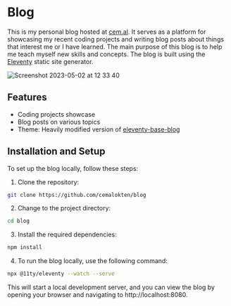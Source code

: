 # Blog

This is my personal blog hosted at [cem.al](https://cem.al). It serves as a platform for showcasing my recent coding projects and writing blog posts about things that interest me or I have learned. The main purpose of this blog is to help me teach myself new skills and concepts. The blog is built using the [Eleventy](https://www.11ty.dev/) static site generator.

![Screenshot 2023-05-02 at 12 33 40](https://user-images.githubusercontent.com/60609268/235654948-508f5320-d7af-468a-8034-26b6dd34e6bf.png)

## Features

- Coding projects showcase
- Blog posts on various topics
- Theme: Heavily modified version of [eleventy-base-blog](https://github.com/11ty/eleventy-base-blog)

## Installation and Setup

To set up the blog locally, follow these steps:

1. Clone the repository:

```bash
git clone https://github.com/cemalokten/blog 
```

2. Change to the project directory:

```bash
cd blog
```

3. Install the required dependencies:

```bash
npm install
```

4. To run the blog locally, use the following command:

```bash
npx @11ty/eleventy --watch --serve
```

This will start a local development server, and you can view the blog by opening your browser and navigating to http://localhost:8080.
